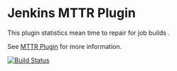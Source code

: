 Jenkins MTTR Plugin
=========================

This plugin statistics mean time to repair for job builds .

See [MTTR Plugin](https://wiki.jenkins-ci.org/display/JENKINS/MTTR-plugin) for more information.

[![Build Status](https://buildhive.cloudbees.com/job/zhaozhiming/job/mttr/badge/icon)](https://buildhive.cloudbees.com/job/zhaozhiming/job/mttr/)